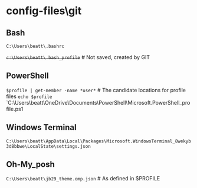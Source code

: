 # config-files\git

## Bash

`C:\Users\beatt\.bashrc`

~~`c:\Users\beatt\.bash_profile`~~  # Not saved, created by GIT

## PowerShell

`$profile | get-member -name *user*`  # The candidate locations for profile files
`echo $profile`
`C:\Users\beatt\OneDrive\Documents\PowerShell\Microsoft.PowerShell_profile.ps1

## Windows Terminal

`C:\Users\beatt\AppData\Local\Packages\Microsoft.WindowsTerminal_8wekyb3d8bbwe\LocalState\settings.json`

## Oh-My_posh

`C:\Users\beatt\jb29_theme.omp.json`  # As defined in $PROFILE

